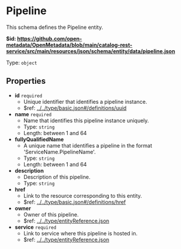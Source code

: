 # Pipeline

This schema defines the Pipeline entity.

<b id="httpsgithub.comopen-metadataopenmetadatablobmaincatalog-rest-servicesrcmainresourcesjsonschemaentitydatapipeline.json">&#36;id: https://github.com/open-metadata/OpenMetadata/blob/main/catalog-rest-service/src/main/resources/json/schema/entity/data/pipeline.json</b>

Type: `object`

## Properties
 - <b id="#https://github.com/open-metadata/OpenMetadata/blob/main/catalog-rest-service/src/main/resources/json/schema/entity/data/pipeline.json/properties/id">id</b> `required`
	 - Unique identifier that identifies a pipeline instance.
	 - &#36;ref: [../../type/basic.json#/definitions/uuid](#....typebasic.jsondefinitionsuuid)
 - <b id="#https://github.com/open-metadata/OpenMetadata/blob/main/catalog-rest-service/src/main/resources/json/schema/entity/data/pipeline.json/properties/name">name</b> `required`
	 - Name that identifies this pipeline instance uniquely.
	 - Type: `string`
	 - Length: between 1 and 64
 - <b id="#https://github.com/open-metadata/OpenMetadata/blob/main/catalog-rest-service/src/main/resources/json/schema/entity/data/pipeline.json/properties/fullyQualifiedName">fullyQualifiedName</b>
	 - A unique name that identifies a pipeline in the format 'ServiceName.PipelineName'.
	 - Type: `string`
	 - Length: between 1 and 64
 - <b id="#https://github.com/open-metadata/OpenMetadata/blob/main/catalog-rest-service/src/main/resources/json/schema/entity/data/pipeline.json/properties/description">description</b>
	 - Description of this pipeline.
	 - Type: `string`
 - <b id="#https://github.com/open-metadata/OpenMetadata/blob/main/catalog-rest-service/src/main/resources/json/schema/entity/data/pipeline.json/properties/href">href</b>
	 - Link to the resource corresponding to this entity.
	 - &#36;ref: [../../type/basic.json#/definitions/href](#....typebasic.jsondefinitionshref)
 - <b id="#https://github.com/open-metadata/OpenMetadata/blob/main/catalog-rest-service/src/main/resources/json/schema/entity/data/pipeline.json/properties/owner">owner</b>
	 - Owner of this pipeline.
	 - &#36;ref: [../../type/entityReference.json](#....typeentityreference.json)
 - <b id="#https://github.com/open-metadata/OpenMetadata/blob/main/catalog-rest-service/src/main/resources/json/schema/entity/data/pipeline.json/properties/service">service</b> `required`
	 - Link to service where this pipeline is hosted in.
	 - &#36;ref: [../../type/entityReference.json](#....typeentityreference.json)
